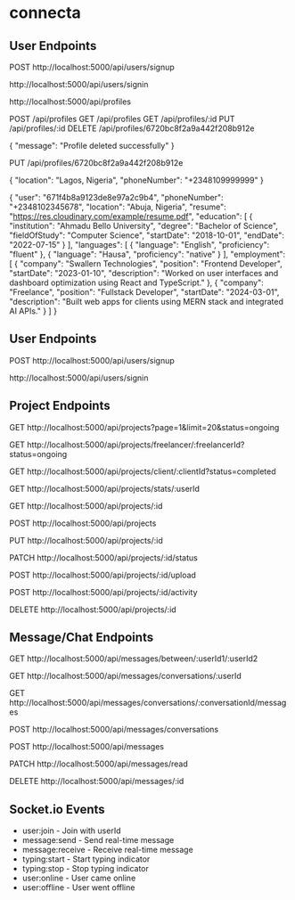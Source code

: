 # connecta
<!-- api end points  -->
<!-- api end points  -->

## User Endpoints
<!-- register a new user -->
POST http://localhost:5000/api/users/signup

<!-- login user -->
http://localhost:5000/api/users/signin




<!-- profile API START HERE -->

http://localhost:5000/api/profiles

POST /api/profiles
GET /api/profiles
GET /api/profiles/:id
PUT /api/profiles/:id
DELETE /api/profiles/6720bc8f2a9a442f208b912e
 <!-- eg:  -->
 {
  "message": "Profile deleted successfully"
}

PUT /api/profiles/6720bc8f2a9a442f208b912e

<!-- eg:  -->
{
  "location": "Lagos, Nigeria",
  "phoneNumber": "+2348109999999"
}

<!-- json for testing:  -->
{
  "user": "671f4b8a9123de8e97a2c9b4",
  "phoneNumber": "+2348102345678",
  "location": "Abuja, Nigeria",
  "resume": "https://res.cloudinary.com/example/resume.pdf",
  "education": [
    {
      "institution": "Ahmadu Bello University",
      "degree": "Bachelor of Science",
      "fieldOfStudy": "Computer Science",
      "startDate": "2018-10-01",
      "endDate": "2022-07-15"
    }
  ],
  "languages": [
    {
      "language": "English",
      "proficiency": "fluent"
    },
    {
      "language": "Hausa",
      "proficiency": "native"
    }
  ],
  "employment": [
    {
      "company": "Swallern Technologies",
      "position": "Frontend Developer",
      "startDate": "2023-01-10",
      "description": "Worked on user interfaces and dashboard optimization using React and TypeScript."
    },
    {
      "company": "Freelance",
      "position": "Fullstack Developer",
      "startDate": "2024-03-01",
      "description": "Built web apps for clients using MERN stack and integrated AI APIs."
    }
  ]
}

<!-- profile API END HERE -->
## User Endpoints
<!-- register a new user -->
POST http://localhost:5000/api/users/signup

<!-- login user -->
http://localhost:5000/api/users/signin

## Project Endpoints
GET http://localhost:5000/api/projects?page=1&limit=20&status=ongoing

GET http://localhost:5000/api/projects/freelancer/:freelancerId?status=ongoing

GET http://localhost:5000/api/projects/client/:clientId?status=completed

GET http://localhost:5000/api/projects/stats/:userId

GET http://localhost:5000/api/projects/:id

POST http://localhost:5000/api/projects

PUT http://localhost:5000/api/projects/:id

PATCH http://localhost:5000/api/projects/:id/status

POST http://localhost:5000/api/projects/:id/upload

POST http://localhost:5000/api/projects/:id/activity

DELETE http://localhost:5000/api/projects/:id


## Message/Chat Endpoints
GET http://localhost:5000/api/messages/between/:userId1/:userId2

GET http://localhost:5000/api/messages/conversations/:userId

GET http://localhost:5000/api/messages/conversations/:conversationId/messages

POST http://localhost:5000/api/messages/conversations

POST http://localhost:5000/api/messages

PATCH http://localhost:5000/api/messages/read

DELETE http://localhost:5000/api/messages/:id

## Socket.io Events
- user:join - Join with userId
- message:send - Send real-time message
- message:receive - Receive real-time message
- typing:start - Start typing indicator
- typing:stop - Stop typing indicator
- user:online - User came online
- user:offline - User went offline


